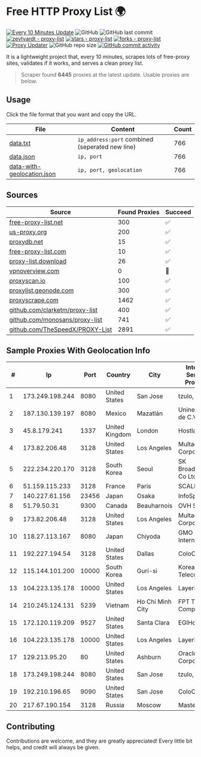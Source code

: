 
# Free HTTP Proxy List 🌍

[![Every 10 Minutes Update](https://github.com/mertguvencli/http-proxy-list/actions/workflows/main.yml/badge.svg?branch=main)](https://github.com/mertguvencli/http-proxy-list/actions/workflows/main.yml)
![GitHub](https://img.shields.io/github/license/mertguvencli/http-proxy-list)
![GitHub last commit](https://img.shields.io/github/last-commit/mertguvencli/http-proxy-list)
[![zevtyardt - proxy-list](https://img.shields.io/static/v1?label=zevtyardt&message=proxy-list&color=blue&logo=github)](https://github.com/zevtyardt/proxy-list "Go to GitHub repo")
[![stars - proxy-list](https://img.shields.io/github/stars/zevtyardt/proxy-list?style=social)](https://github.com/zevtyardt/proxy-list)
[![forks - proxy-list](https://img.shields.io/github/forks/zevtyardt/proxy-list?style=social)](https://github.com/zevtyardt/proxy-list)
[![Proxy Updater](https://github.com/zevtyardt/proxy-list/workflows/Proxy%20Updater/badge.svg)](https://github.com/zevtyardt/proxy-list/actions?query=workflow:"Proxy+Updater")
![GitHub repo size](https://img.shields.io/github/repo-size/zevtyardt/proxy-list)
[![GitHub commit activity](https://img.shields.io/github/commit-activity/m/zevtyardt/proxy-list?logo=commits)](https://github.com/zevtyardt/proxy-list/commits/main)

It is a lightweight project that, every 10 minutes, scrapes lots of free-proxy sites, validates if it works, and serves a clean proxy list.

> Scraper found **6445** proxies at the latest update. Usable proxies are below.

## Usage

Click the file format that you want and copy the URL.

|File|Content|Count|
|----|-------|-----|
|[data.txt](https://raw.githubusercontent.com/mertguvencli/http-proxy-list/main/proxy-list/data.txt)|`ip_address:port` combined (seperated new line)|766|
|[data.json](https://raw.githubusercontent.com/mertguvencli/http-proxy-list/main/proxy-list/data.json)|`ip, port`|766|
|[data-with-geolocation.json](https://raw.githubusercontent.com/mertguvencli/http-proxy-list/main/proxy-list/data-with-geolocation.json)|`ip, port, geolocation`|766|

## Sources

|Source|Found Proxies|Succeed|
|------|-------------|-------|
|[free-proxy-list.net](https://free-proxy-list.net)|300|✅|
|[us-proxy.org](https://www.us-proxy.org)|200|✅|
|[proxydb.net](http://proxydb.net)|15|✅|
|[free-proxy-list.com](https://free-proxy-list.com/?page=&port=&type%5B%5D=http&type%5B%5D=https&up_time=0&search=Search)|10|✅|
|[proxy-list.download](https://www.proxy-list.download/HTTP)|26|✅|
|[vpnoverview.com](https://vpnoverview.com/privacy/anonymous-browsing/free-proxy-servers)|0|🚫|
|[proxyscan.io](https://www.proxyscan.io)|100|✅|
|[proxylist.geonode.com](https://proxylist.geonode.com/api/proxy-list?limit=300&page=1&sort_by=lastChecked&sort_type=desc&protocols=http,https)|300|✅|
|[proxyscrape.com](https://api.proxyscrape.com/v2/?request=displayproxies&protocol=http&timeout=10000&country=all&ssl=all&anonymity=all)|1462|✅|
|[github.com/clarketm/proxy-list](https://raw.githubusercontent.com/clarketm/proxy-list/master/proxy-list-raw.txt)|400|✅|
|[github.com/monosans/proxy-list](https://raw.githubusercontent.com/monosans/proxy-list/main/proxies/http.txt)|741|✅|
|[github.com/TheSpeedX/PROXY-List](https://raw.githubusercontent.com/TheSpeedX/PROXY-List/master/http.txt)|2891|✅|


## Sample Proxies With Geolocation Info

|#|Ip|Port|Country|City|Internet Service Provider|
|-|--|----|-------|----|-------------------------|
|1|173.249.198.244|8080|United States|San Jose|tzulo, inc.|
|2|187.130.139.197|8080|Mexico|Mazatlán|Uninet S.A. de C.V.|
|3|45.8.179.241|1337|United Kingdom|London|Hostland LLC|
|4|173.82.206.48|3128|United States|Los Angeles|Multacom Corporation|
|5|222.234.220.170|3128|South Korea|Seoul|SK Broadband Co Ltd|
|6|51.159.115.233|3128|France|Paris|SCALEWAY|
|7|140.227.61.156|23456|Japan|Osaka|InfoSphere|
|8|51.79.50.31|9300|Canada|Beauharnois|OVH SAS|
|9|173.82.206.48|3128|United States|Los Angeles|Multacom Corporation|
|10|118.27.113.167|8080|Japan|Chiyoda|GMO Internet, Inc.|
|11|192.227.194.54|3128|United States|Dallas|ColoCrossing|
|12|115.144.101.200|10000|South Korea|Guri-si|Korea Telecom|
|13|104.223.135.178|10000|United States|Los Angeles|LayerHost|
|14|210.245.124.131|5239|Vietnam|Ho Chi Minh City|FPT Telecom Company|
|15|172.120.119.209|9527|United States|Santa Clara|EGIHosting|
|16|104.223.135.178|10000|United States|Los Angeles|LayerHost|
|17|129.213.95.20|80|United States|Ashburn|Oracle Corporation|
|18|173.249.198.244|8080|United States|San Jose|tzulo, inc.|
|19|192.210.196.65|9090|United States|San Jose|ColoCrossing|
|20|217.67.190.154|3128|Russia|Moscow|Mastertel ISP|



## Contributing

Contributions are welcome, and they are greatly appreciated! Every
little bit helps, and credit will always be given.


